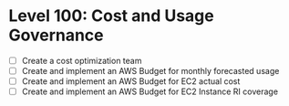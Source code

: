 # Level 100: Cost and Usage Governance

- [ ] Create a cost optimization team
- [ ] Create and implement an AWS Budget for monthly forecasted usage
- [ ] Create and implement an AWS Budget for EC2 actual cost
- [ ] Create and implement an AWS Budget for EC2 Instance RI coverage
